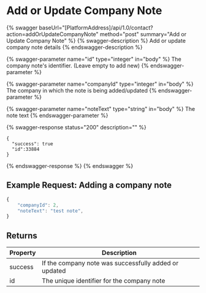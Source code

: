 # Add or Update Company Note

{% swagger baseUrl="[PlatformAddress]/api/1.0/contact?action=addOrUpdateCompanyNote" method="post" summary="Add or Update Company Note" %}
{% swagger-description %}
Add or update company note details
{% endswagger-description %}

{% swagger-parameter name="id" type="integer" in="body" %}
The company note's identifier. (Leave empty to add new)
{% endswagger-parameter %}

{% swagger-parameter name="companyId" type="integer" in="body" %}
The company in which the note is being added/updated
{% endswagger-parameter %}

{% swagger-parameter name="noteText" type="string" in="body" %}
The note text
{% endswagger-parameter %}


{% swagger-response status="200" description="" %}
```
{
  "success": true
  "id":33884
}
```
{% endswagger-response %}
{% endswagger %}

## Example Request: Adding a company note

```javascript
{
    "companyId": 2,
    "noteText": "test note",
}
```

## Returns

| Property | Description                                      |
| -------- | ------------------------------------------------ |
| success  | If the company note was successfully added or updated |
| id       | The unique identifier for the company note           |
